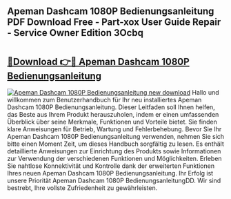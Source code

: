 ## Apeman Dashcam 1080P Bedienungsanleitung PDF Download Free - Part-xox User Guide Repair - Service Owner Edition 3Ocbq

# <h2><a href="http://df40kjy.blite.top/?on=Apeman+Dashcam+1080P+Bedienungsanleitung">🔗Download 👉🔴 Apeman Dashcam 1080P Bedienungsanleitung</a></h2>

[![Apeman Dashcam 1080P Bedienungsanleitung new download](https://i.imgur.com/lujVjoI.png)](http://df40kjy.blite.top/?on=Apeman+Dashcam+1080P+Bedienungsanleitung)
Hallo und willkommen zum Benutzerhandbuch für Ihr neu installiertes Apeman Dashcam 1080P Bedienungsanleitung. Dieser Leitfaden soll Ihnen helfen, das Beste aus Ihrem Produkt herauszuholen, indem er einen umfassenden Überblick über seine Merkmale, Funktionen und Vorteile bietet. Sie finden klare Anweisungen für Betrieb, Wartung und Fehlerbehebung. Bevor Sie Ihr Apeman Dashcam 1080P Bedienungsanleitung verwenden, nehmen Sie sich bitte einen Moment Zeit, um dieses Handbuch sorgfältig zu lesen. Es enthält detaillierte Anweisungen zur Einrichtung des Produkts sowie Informationen zur Verwendung der verschiedenen Funktionen und Möglichkeiten. Erleben Sie nahtlose Konnektivität und Kontrolle dank der erweiterten Funktionen Ihres neuen Apeman Dashcam 1080P Bedienungsanleitung. Ihr Erfolg ist unsere Priorität Apeman Dashcam 1080P BedienungsanleitungDD. Wir sind bestrebt, Ihre vollste Zufriedenheit zu gewährleisten.
